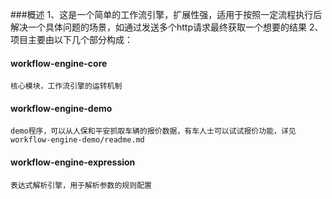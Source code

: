 ###概述
1、这是一个简单的工作流引擎，扩展性强，适用于按照一定流程执行后解决一个具体问题的场景，如通过发送多个http请求最终获取一个想要的结果
2、项目主要由以下几个部分构成：
#### workflow-engine-core
    核心模块，工作流引擎的运转机制
#### workflow-engine-demo
    demo程序，可以从人保和平安抓取车辆的报价数据，有车人士可以试试报价功能，详见workflow-engine-demo/readme.md
#### workflow-engine-expression
    表达式解析引擎，用于解析参数的规则配置
